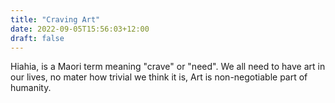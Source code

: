 ```yaml
---
title: "Craving Art"
date: 2022-09-05T15:56:03+12:00
draft: false
---
```


Hiahia, is a Maori term meaning "crave" or "need". We all need to have art in our lives, no mater how trivial we think it is, Art is non-negotiable part of humanity.
